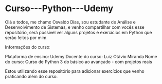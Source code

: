 # Curso---Python---Udemy

Olá a todos, me chamo Osvaldo Dias, sou estudante de Análise e Desenvolvimento de Sistemas, e venho compartilhar com vocês esse repositório, será possível ver alguns projetos e exercícios em Python que serão feitos por mim.

Informações do curso:

Plataforma de ensino: Udemy
Docente do curso: Luiz Otávio Miranda
Nome do curso: Curso de Python 3 do básico ao avançado - com projetos reais


Estou utilizando esse repositório para adicionar exercícios que venho praticando além do curso.








